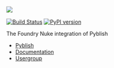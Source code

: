 ### ![][logo]

[![Build Status][travis]][travis_repo]
[![PyPI version][pypi]][pypi_repo]

The Foundry Nuke integration of Pyblish

- [Pyblish][pyblish]
- [Documentation][docs]
- [Usergroup][usergroup]

[pyblish]: https://github.com/abstractfactory/pyblish
[usergroup]: https://groups.google.com/forum/#!forum/pyblish
[docs]: https://github.com/abstractfactory/pyblish-nuke/wiki
[logo]: https://github.com/abstractfactory/pyblish/wiki/images/nuke-pyblish.png

[travis]: https://travis-ci.org/abstractfactory/pyblish-nuke.svg?branch=master
[travis_repo]: https://travis-ci.org/abstractfactory/pyblish-nuke
[pypi]: https://badge.fury.io/py/pyblish-nuke.svg
[pypi_repo]: http://badge.fury.io/py/pyblish-nuke